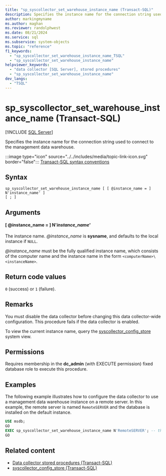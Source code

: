 ```yaml
---
title: "sp_syscollector_set_warehouse_instance_name (Transact-SQL)"
description: Specifies the instance name for the connection string used to connect to the management data warehouse.
author: markingmyname
ms.author: maghan
ms.reviewer: randolphwest
ms.date: 08/21/2024
ms.service: sql
ms.subservice: system-objects
ms.topic: "reference"
f1_keywords:
  - "sp_syscollector_set_warehouse_instance_name_TSQL"
  - "sp_syscollector_set_warehouse_instance_name"
helpviewer_keywords:
  - "data collector [SQL Server], stored procedures"
  - "sp_syscollector_set_warehouse_instance_name"
dev_langs:
  - "TSQL"
---
```

# sp_syscollector_set_warehouse_instance_name (Transact-SQL)

[!INCLUDE [SQL Server](../../includes/applies-to-version/sqlserver.md)]

Specifies the instance name for the connection string used to connect to the management data warehouse.

:::image type="icon" source="../../includes/media/topic-link-icon.svg" border="false"::: [Transact-SQL syntax conventions](../../t-sql/language-elements/transact-sql-syntax-conventions-transact-sql.md)

## Syntax

```syntaxsql
sp_syscollector_set_warehouse_instance_name [ [ @instance_name = ] N'instance_name' ]
[ ; ]
```

## Arguments

#### [ @instance_name = ] N'*instance_name*'

The instance name. *@instance_name* is **sysname**, and defaults to the local instance if `NULL`.

*@instance_name* must be the fully qualified instance name, which consists of the computer name and the instance name in the form `<computerName>\<instanceName>`.

## Return code values

`0` (success) or `1` (failure).

## Remarks

You must disable the data collector before changing this data collector-wide configuration. This procedure fails if the data collector is enabled.

To view the current instance name, query the [syscollector_config_store](../system-catalog-views/syscollector-config-store-transact-sql.md) system view.

## Permissions

Requires membership in the **dc_admin** (with EXECUTE permission) fixed database role to execute this procedure.

## Examples

The following example illustrates how to configure the data collector to use a management data warehouse instance on a remote server. In this example, the remote server is named `RemoteSERVER` and the database is installed on the default instance.

```sql
USE msdb;
GO
EXEC sp_syscollector_set_warehouse_instance_name N'RemoteSERVER'; -- the default instance is assumed on the remote server
GO
```

## Related content

- [Data collector stored procedures (Transact-SQL)](data-collector-stored-procedures-transact-sql.md)
- [syscollector_config_store (Transact-SQL)](../system-catalog-views/syscollector-config-store-transact-sql.md)
